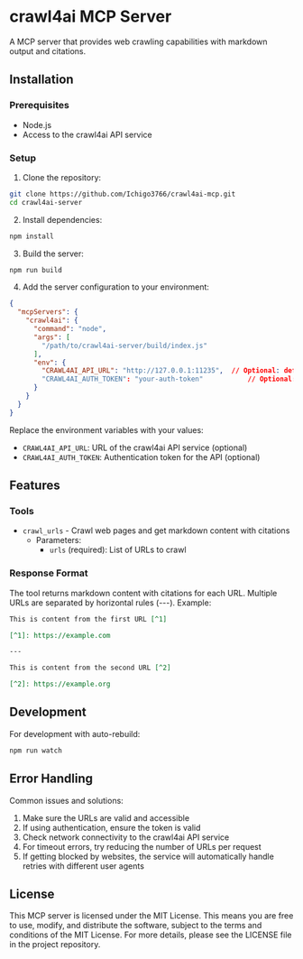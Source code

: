 # crawl4ai MCP Server

A MCP server that provides web crawling capabilities with markdown output and citations.

## Installation

### Prerequisites
- Node.js
- Access to the crawl4ai API service

### Setup

1. Clone the repository:
```bash
git clone https://github.com/Ichigo3766/crawl4ai-mcp.git
cd crawl4ai-server
```

2. Install dependencies:
```bash
npm install
```

3. Build the server:
```bash
npm run build
```

4. Add the server configuration to your environment:

```json
{
  "mcpServers": {
    "crawl4ai": {
      "command": "node",
      "args": [
        "/path/to/crawl4ai-server/build/index.js"
      ],
      "env": {
        "CRAWL4AI_API_URL": "http://127.0.0.1:11235",  // Optional: defaults to this URL
        "CRAWL4AI_AUTH_TOKEN": "your-auth-token"           // Optional: if authentication is needed
      }
    }
  }
}
```

Replace the environment variables with your values:
- `CRAWL4AI_API_URL`: URL of the crawl4ai API service (optional)
- `CRAWL4AI_AUTH_TOKEN`: Authentication token for the API (optional)

## Features

### Tools
- `crawl_urls` - Crawl web pages and get markdown content with citations
  - Parameters:
    - `urls` (required): List of URLs to crawl

### Response Format

The tool returns markdown content with citations for each URL. Multiple URLs are separated by horizontal rules (---). Example:

```markdown
This is content from the first URL [^1]

[^1]: https://example.com

---

This is content from the second URL [^2]

[^2]: https://example.org
```

## Development

For development with auto-rebuild:
```bash
npm run watch
```

## Error Handling

Common issues and solutions:
1. Make sure the URLs are valid and accessible
2. If using authentication, ensure the token is valid
3. Check network connectivity to the crawl4ai API service
4. For timeout errors, try reducing the number of URLs per request
5. If getting blocked by websites, the service will automatically handle retries with different user agents

## License

This MCP server is licensed under the MIT License. This means you are free to use, modify, and distribute the software, subject to the terms and conditions of the MIT License. For more details, please see the LICENSE file in the project repository.
